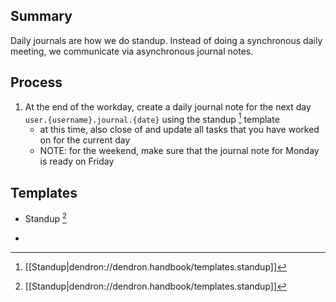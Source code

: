 

## Summary
<!-- What is this SOP about -->

Daily journals are how we do standup. Instead of doing a synchronous daily meeting, we communicate via asynchronous journal notes.

## Process
1. At the end of the workday, create a daily journal note for the next day `user.{username}.journal.{date}` using the standup [^standup] template
    - at this time, also close of and update all tasks that you have worked on for the current day
    - NOTE: for the weekend, make sure that the journal note for Monday is ready on Friday

## Templates
- Standup [^standup]

- [^standup]: [[Standup|dendron://dendron.handbook/templates.standup]]

